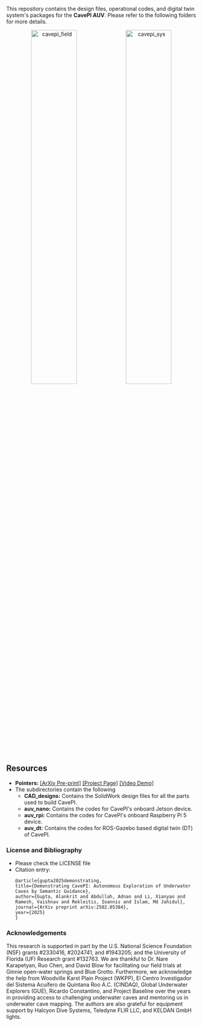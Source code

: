 This repository contains the design files, operational codes, and digital twin system's packages for the **CavePI AUV**. Please refer to the following folders for more details.

<p align="center">
  <img src="/assets/CavePI_Ginnie.gif" alt="cavepi_field" width="49%">
  <img src="/assets/cavepi_sys_gif.gif" alt="cavepi_sys" width="49%">
</p>

## Resources

- **Pointers:** [[ArXiv Pre-print]](https://arxiv.org/pdf/2502.05384) [[Project Page]](https://robopi.ece.ufl.edu/cavepi.html)  [[Video Demo]](https://youtu.be/9BPpB1nu98E)
- The subdirectories contain the following 
  - **CAD_designs:** Contains the SolidWork design files for all the parts used to build CavePI.
  - **auv_nano:** Contains the codes for CavePI's onboard Jetson device.
  - **auv_rpi:** Contains the codes for CavePI's onboard Raspberry Pi 5 device.
  - **auv_dt:** Contains the codes for ROS-Gazebo based digital twin (DT) of CavePI.




### License and Bibliography 
- Please check the LICENSE file 
- Citation entry:
	```
  @article{gupta2025demonstrating,
    title={Demonstrating CavePI: Autonomous Exploration of Underwater Caves by Semantic Guidance},
    author={Gupta, Alankrit and Abdullah, Adnan and Li, Xianyao and Ramesh, Vaishnav and Rekleitis, Ioannis and Islam, Md Jahidul},
    journal={ArXiv preprint arXiv:2502.05384},
    year={2025}
  }
	```


### Acknowledgements
This research is supported in part by the U.S. National Science Foundation (NSF) grants #$2330416$, #$2024741$, and #$1943205$; and the University of Florida (UF) Research grant #$132763$. We are thankful to Dr. Nare Karapetyan, Ruo Chen, and David Blow for facilitating our field trials at Ginnie open-water springs and Blue Grotto. Furthermore, we acknowledge the help from Woodville Karst Plain Project (WKPP), El Centro Investigador del Sistema Acuífero de Quintana Roo A.C. (CINDAQ),  Global Underwater Explorers (GUE), Ricardo Constantino, and Project Baseline over the years in providing access to challenging underwater caves and mentoring us in underwater cave mapping. The authors are also grateful for equipment support by Halcyon Dive Systems, Teledyne FLIR LLC, and KELDAN GmbH lights.